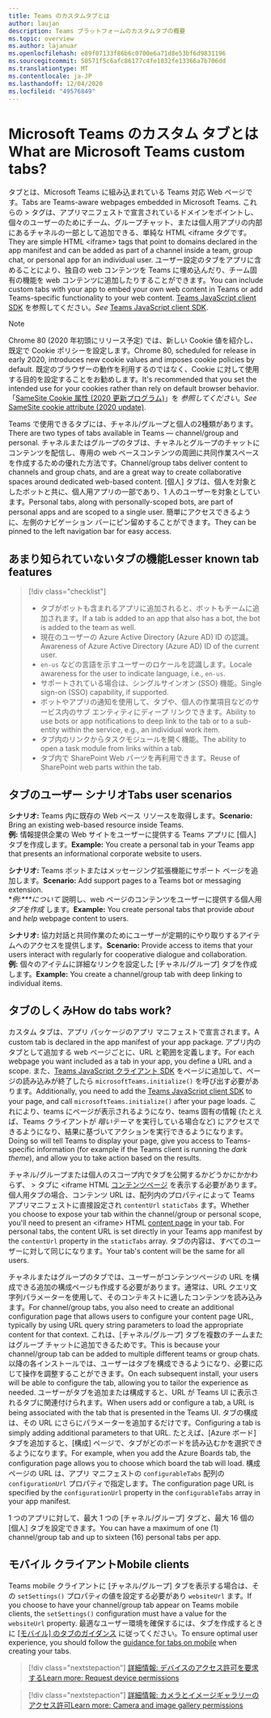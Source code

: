 ```yaml
---
title: Teams のカスタムタブとは
author: laujan
description: Teams プラットフォームのカスタムタブの概要
ms.topic: overview
ms.author: lajanuar
ms.openlocfilehash: e89f07133f86b6c0700e6a71d8e53bf6d9831196
ms.sourcegitcommit: 50571f5c6afc86177c4fe1032fe13366a7b706dd
ms.translationtype: MT
ms.contentlocale: ja-JP
ms.lasthandoff: 12/04/2020
ms.locfileid: "49576849"
---
```

# <a name="what-are-microsoft-teams-custom-tabs"></a><span data-ttu-id="0bd17-103">Microsoft Teams のカスタム タブとは</span><span class="sxs-lookup"><span data-stu-id="0bd17-103">What are Microsoft Teams custom tabs?</span></span>

<span data-ttu-id="0bd17-104">タブとは、Microsoft Teams に組み込まれている Teams 対応 Web ページです。</span><span class="sxs-lookup"><span data-stu-id="0bd17-104">Tabs are Teams-aware webpages embedded in Microsoft Teams.</span></span> <span data-ttu-id="0bd17-105">これらの \> タグは、アプリマニフェストで宣言されているドメインをポイントし、個々のユーザーのためにチーム、グループチャット、または個人用アプリの内部にあるチャネルの一部として追加できる、単純な HTML <iframe タグです。</span><span class="sxs-lookup"><span data-stu-id="0bd17-105">They are simple HTML <iframe\> tags that point to domains declared in the app manifest and can be added as part of a channel inside a team, group chat, or personal app for an individual user.</span></span> <span data-ttu-id="0bd17-106">ユーザー設定のタブをアプリに含めることにより、独自の web コンテンツを Teams に埋め込んだり、チーム固有の機能を web コンテンツに追加したりすることができます。</span><span class="sxs-lookup"><span data-stu-id="0bd17-106">You can include custom tabs with your app to embed your own web content in Teams or add Teams-specific functionality to your web content.</span></span> <span data-ttu-id="0bd17-107">[Teams JavaScript client SDK](/javascript/api/overview/msteams-client) を参照してください。</span><span class="sxs-lookup"><span data-stu-id="0bd17-107">*See* [Teams JavaScript client SDK](/javascript/api/overview/msteams-client).</span></span>

> [!NOTE]
> <span data-ttu-id="0bd17-108">Chrome 80 (2020 年初頭にリリース予定) では、新しい Cookie 値を紹介し、既定で Cookie ポリシーを設定します。</span><span class="sxs-lookup"><span data-stu-id="0bd17-108">Chrome 80, scheduled for release in early 2020, introduces new cookie values and imposes cookie policies by default.</span></span> <span data-ttu-id="0bd17-109">既定のブラウザーの動作を利用するのではなく、Cookie に対して使用する目的を設定することをお勧めします。</span><span class="sxs-lookup"><span data-stu-id="0bd17-109">It's recommended that you set the intended use for your cookies rather than rely on default browser behavior.</span></span> <span data-ttu-id="0bd17-110">「[SameSite Cookie 属性 (2020 更新プログラム)](../resources/samesite-cookie-update.md)」を *参照してください*。</span><span class="sxs-lookup"><span data-stu-id="0bd17-110">*See* [SameSite cookie attribute (2020 update)](../resources/samesite-cookie-update.md).</span></span>

<span data-ttu-id="0bd17-111">Teams で使用できるタブには、チャネル/グループと個人の2種類があります。</span><span class="sxs-lookup"><span data-stu-id="0bd17-111">There are two types of tabs available in Teams — channel/group and personal.</span></span> <span data-ttu-id="0bd17-112">チャネルまたはグループのタブは、チャネルとグループのチャットにコンテンツを配信し、専用の web ベースコンテンツの周囲に共同作業スペースを作成するための優れた方法です。</span><span class="sxs-lookup"><span data-stu-id="0bd17-112">Channel/group tabs deliver content to channels and group chats, and are a great way to create collaborative spaces around dedicated web-based content.</span></span> <span data-ttu-id="0bd17-113">[個人] タブは、個人を対象としたボットと共に、個人用アプリの一部であり、1 人のユーザーを対象としています。</span><span class="sxs-lookup"><span data-stu-id="0bd17-113">Personal tabs, along with personally-scoped bots, are part of personal apps and are scoped to a single user.</span></span> <span data-ttu-id="0bd17-114">簡単にアクセスできるように、左側のナビゲーション バーにピン留めすることができます。</span><span class="sxs-lookup"><span data-stu-id="0bd17-114">They can be pinned to the left navigation bar for easy access.</span></span>

## <a name="lesser-known-tab-features"></a><span data-ttu-id="0bd17-115">あまり知られていないタブの機能</span><span class="sxs-lookup"><span data-stu-id="0bd17-115">Lesser known tab features</span></span>

> [!div class="checklist"]
>
> * <span data-ttu-id="0bd17-116">タブがボットも含まれるアプリに追加されると、ボットもチームに追加されます。</span><span class="sxs-lookup"><span data-stu-id="0bd17-116">If a tab is added to an app that also has a bot, the bot is added to the team as well.</span></span>
> * <span data-ttu-id="0bd17-117">現在のユーザーの Azure Active Directory (Azure AD) ID の認識。</span><span class="sxs-lookup"><span data-stu-id="0bd17-117">Awareness of Azure Active Directory (Azure AD) ID of the current user.</span></span>
> * <span data-ttu-id="0bd17-118">`en-us` などの言語を示すユーザーのロケールを認識します。</span><span class="sxs-lookup"><span data-stu-id="0bd17-118">Locale awareness for the user to indicate language, i.e., `en-us`.</span></span> 
> * <span data-ttu-id="0bd17-119">サポートされている場合は、シングルサインオン (SSO) 機能。</span><span class="sxs-lookup"><span data-stu-id="0bd17-119">Single sign-on (SSO) capability, if supported.</span></span>
> * <span data-ttu-id="0bd17-120">ボットやアプリの通知を使用して、タブや、個人の作業項目などのサービス内のサブ エンティティにディープ リンクできます。</span><span class="sxs-lookup"><span data-stu-id="0bd17-120">Ability to use bots or app notifications to deep link to the tab or to a sub-entity within the service, e.g., an individual work item.</span></span>
> * <span data-ttu-id="0bd17-121">タブ内のリンクからタスクモジュールを開く機能。</span><span class="sxs-lookup"><span data-stu-id="0bd17-121">The ability to open a task module from links within a tab.</span></span>
> * <span data-ttu-id="0bd17-122">タブ内で SharePoint Web パーツを再利用できます。</span><span class="sxs-lookup"><span data-stu-id="0bd17-122">Reuse of SharePoint web parts within the tab.</span></span>

## <a name="tabs-user-scenarios"></a><span data-ttu-id="0bd17-123">タブのユーザー シナリオ</span><span class="sxs-lookup"><span data-stu-id="0bd17-123">Tabs user scenarios</span></span>

<span data-ttu-id="0bd17-124">**シナリオ:** Teams 内に既存の Web ベース リソースを取得します。</span><span class="sxs-lookup"><span data-stu-id="0bd17-124">**Scenario:** Bring an existing web-based resource inside Teams.</span></span> \
<span data-ttu-id="0bd17-125">**例:** 情報提供企業の Web サイトをユーザーに提供する Teams アプリに [個人] タブを作成します。</span><span class="sxs-lookup"><span data-stu-id="0bd17-125">**Example:** You create a personal tab in your Teams app that presents an informational corporate website to users.</span></span>

<span data-ttu-id="0bd17-126">**シナリオ:** Teams ボットまたはメッセージング拡張機能にサポート ページを追加します。</span><span class="sxs-lookup"><span data-stu-id="0bd17-126">**Scenario:** Add support pages to a Teams bot or messaging extension.</span></span> \
<span data-ttu-id="0bd17-127">\**例:\*\*\*について* 説明し、web ページのコンテンツをユーザーに提供する個人用 *タブを作成* します。</span><span class="sxs-lookup"><span data-stu-id="0bd17-127">**Example:** You create personal tabs that provide *about* and *help* webpage content to users.</span></span>

<span data-ttu-id="0bd17-128">**シナリオ:** 協力対話と共同作業のためにユーザーが定期的にやり取りするアイテムへのアクセスを提供します。</span><span class="sxs-lookup"><span data-stu-id="0bd17-128">**Scenario:** Provide access to items that your users interact with regularly for cooperative dialogue and collaboration.</span></span> \
<span data-ttu-id="0bd17-129">**例:** 個々のアイテムに詳細なリンクを設定した [チャネル/グループ] タブを作成します。</span><span class="sxs-lookup"><span data-stu-id="0bd17-129">**Example:** You create a channel/group tab with deep linking to individual items.</span></span>

## <a name="how-do-tabs-work"></a><span data-ttu-id="0bd17-130">タブのしくみ</span><span class="sxs-lookup"><span data-stu-id="0bd17-130">How do tabs work?</span></span>

<span data-ttu-id="0bd17-131">カスタム タブは、アプリ パッケージのアプリ マニフェストで宣言されます。</span><span class="sxs-lookup"><span data-stu-id="0bd17-131">A custom tab is declared in the app manifest of your app package.</span></span> <span data-ttu-id="0bd17-132">アプリ内のタブとして追加する web ページごとに、URL と範囲を定義します。</span><span class="sxs-lookup"><span data-stu-id="0bd17-132">For each webpage you want included as a tab in your app, you define a URL and a scope.</span></span> <span data-ttu-id="0bd17-133">また、[Teams JavaScript クライアント SDK](/javascript/api/overview/msteams-client) をページに追加して、ページの読み込みが終了したら `microsoftTeams.initialize()` を呼び出す必要があります。</span><span class="sxs-lookup"><span data-stu-id="0bd17-133">Additionally, you need to add the [Teams JavaScript client SDK](/javascript/api/overview/msteams-client) to your page, and call `microsoftTeams.initialize()` after your page loads.</span></span> <span data-ttu-id="0bd17-134">これにより、teams にページが表示されるようになり、teams 固有の情報 (たとえば、Teams クライアントが *暗いテーマ* を実行している場合など) にアクセスできるようになり、結果に基づいてアクションを実行できるようになります。</span><span class="sxs-lookup"><span data-stu-id="0bd17-134">Doing so will tell Teams to display your page, give you access to Teams-specific information (for example if the Teams client is running the *dark theme*), and allow you to take action based on the results.</span></span>

<span data-ttu-id="0bd17-135">チャネル/グループまたは個人のスコープ内でタブを公開するかどうかにかかわらず、 \> タブに <iframe HTML [コンテンツページ](~/tabs/how-to/create-tab-pages/content-page.md) を表示する必要があります。個人用タブの場合、コンテンツ URL は、配列内のプロパティによって Teams アプリマニフェストに直接設定され `contentUrl` `staticTabs` ます。</span><span class="sxs-lookup"><span data-stu-id="0bd17-135">Whether you choose to expose your tab within the channel/group or personal scope, you'll need to present an <iframe\> HTML [content page](~/tabs/how-to/create-tab-pages/content-page.md) in your tab. For personal tabs, the content URL is set directly in your Teams app manifest by the `contentUrl` property in the `staticTabs` array.</span></span> <span data-ttu-id="0bd17-136">タブの内容は、すべてのユーザーに対して同じになります。</span><span class="sxs-lookup"><span data-stu-id="0bd17-136">Your tab's content will be the same for all users.</span></span>

<span data-ttu-id="0bd17-137">チャネルまたはグループのタブでは、ユーザーがコンテンツページの URL を構成できる追加の構成ページも作成する必要があります。通常は、URL クエリ文字列パラメーターを使用して、そのコンテキストに適したコンテンツを読み込みます。</span><span class="sxs-lookup"><span data-stu-id="0bd17-137">For channel/group tabs, you also need to create an additional configuration page that allows users to configure your content page URL, typically by using URL query string parameters to load the appropriate content for that context.</span></span> <span data-ttu-id="0bd17-138">これは、[チャネル/グループ] タブを複数のチームまたはグループ チャットに追加できるためです。</span><span class="sxs-lookup"><span data-stu-id="0bd17-138">This is because your channel/group tab can be added to multiple different teams or group chats.</span></span> <span data-ttu-id="0bd17-139">以降の各インストールでは、ユーザーはタブを構成できるようになり、必要に応じて操作を調整することができます。</span><span class="sxs-lookup"><span data-stu-id="0bd17-139">On each subsequent install, your users will be able to configure the tab, allowing you to tailor the experience as needed.</span></span> <span data-ttu-id="0bd17-140">ユーザーがタブを追加または構成すると、URL が Teams UI に表示されるタブに関連付けられます。</span><span class="sxs-lookup"><span data-stu-id="0bd17-140">When users add or configure a tab, a URL is being associated with the tab that is presented in the Teams UI.</span></span> <span data-ttu-id="0bd17-141">タブの構成は、その URL にさらにパラメーターを追加するだけです。</span><span class="sxs-lookup"><span data-stu-id="0bd17-141">Configuring a tab is simply adding additional parameters to that URL.</span></span> <span data-ttu-id="0bd17-142">たとえば、[Azure ボード] タブを追加すると、[構成] ページで、タブがどのボードを読み込むかを選択できるようになります。</span><span class="sxs-lookup"><span data-stu-id="0bd17-142">For example, when you add the Azure Boards tab, the configuration page allows you to choose which board the tab will load.</span></span> <span data-ttu-id="0bd17-143">構成ページの URL は、アプリ マニフェストの `configurableTabs` 配列の `configurationUrl` プロパティで指定します。</span><span class="sxs-lookup"><span data-stu-id="0bd17-143">The configuration page URL is specified by the  `configurationUrl` property in the `configurableTabs` array in your app manifest.</span></span>

<span data-ttu-id="0bd17-144">1 つのアプリに対して、最大 1 つの [チャネル/グループ] タブと、最大 16 個の [個人] タブを設定できます。</span><span class="sxs-lookup"><span data-stu-id="0bd17-144">You can have a maximum of one (1) channel/group tab and up to sixteen (16) personal tabs per app.</span></span>

## <a name="mobile-clients"></a><span data-ttu-id="0bd17-145">モバイル クライアント</span><span class="sxs-lookup"><span data-stu-id="0bd17-145">Mobile clients</span></span>

<span data-ttu-id="0bd17-146">Teams mobile クライアントに [チャネル/グループ] タブを表示する場合は、その `setSettings()` プロパティの値を設定する必要があり `websiteUrl` ます。</span><span class="sxs-lookup"><span data-stu-id="0bd17-146">If you choose to have your channel/group tab appear on Teams mobile clients, the `setSettings()` configuration must have a value for the `websiteUrl` property.</span></span> <span data-ttu-id="0bd17-147">最適なユーザー環境を確保するには、タブを作成するときに [[モバイル] のタブのガイダンス](~/tabs/design/tabs-mobile.md) に従ってください。</span><span class="sxs-lookup"><span data-stu-id="0bd17-147">To ensure optimal user experience, you should follow the [guidance for tabs on mobile](~/tabs/design/tabs-mobile.md) when creating your tabs.</span></span>

> [!div class="nextstepaction"]
> [<span data-ttu-id="0bd17-148">詳細情報: デバイスのアクセス許可を要求する</span><span class="sxs-lookup"><span data-stu-id="0bd17-148">Learn  more: Request device permissions</span></span>](/concepts/device-capabilities/native-device-permissions.md)

> [!div class="nextstepaction"]
>[<span data-ttu-id="0bd17-149">詳細情報: カメラとイメージギャラリーのアクセス許可</span><span class="sxs-lookup"><span data-stu-id="0bd17-149">Learn more: Camera and image gallery permissions</span></span>](/concepts/device-capabilities/mobile-camera-image-permissions.md)